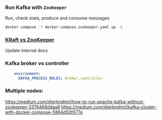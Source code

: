 ### Run Kafka with `ZooKeeper`

Run, check state, produce and consume messages
```bash
docker compose -f docker-compose.zookeeper.yaml up -d
```

### [KRaft vs ZooKeeper](https://kafka.apache.org/40/documentation/zk2kraft.html)

Update internal docs


### Kafka broker vs controller

```yaml
    environment:
      KAFKA_PROCESS_ROLES: broker,controller
```


### Multiple nodes:

https://medium.com/@erkndmrl/how-to-run-apache-kafka-without-zookeeper-3376468ddaa8
https://medium.com/@erkndmrl/kafka-cluster-with-docker-compose-5864d50f677e

